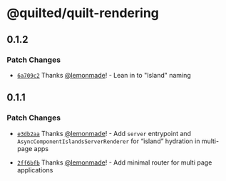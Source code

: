 # @quilted/quilt-rendering

## 0.1.2

### Patch Changes

- [`6a709c2`](https://github.com/lemonmade/nursery/commit/6a709c2d029021fadf0346926d8b5cd1f7118822) Thanks [@lemonmade](https://github.com/lemonmade)! - Lean in to "Island" naming

## 0.1.1

### Patch Changes

- [`e3db2aa`](https://github.com/lemonmade/nursery/commit/e3db2aa415a951825ca4e7fd150f09599f8fd6e8) Thanks [@lemonmade](https://github.com/lemonmade)! - Add `server` entrypoint and `AsyncComponentIslandsServerRenderer` for “island” hydration in multi-page apps

- [`2ff6bfb`](https://github.com/lemonmade/nursery/commit/2ff6bfb3169cd672ce068546f21c130004042d0b) Thanks [@lemonmade](https://github.com/lemonmade)! - Add minimal router for multi page applications
